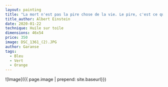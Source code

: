 ```yaml
---
layout: painting
title: "La mort n'est pas la pire chose de la vie. Le pire, c'est ce qui meurt en nous quand on vit." 
title_author: Albert Einstein
date: 2020-01-22
technique: Huile sur toile
dimensions: 46x54
price: 350
image: DSC_1361_(2).JPG
author: Garanse
tags:
  - Bleu
  - Vert
  - Orange
---
```

![Image]({{ page.image | prepend: site.baseurl}})